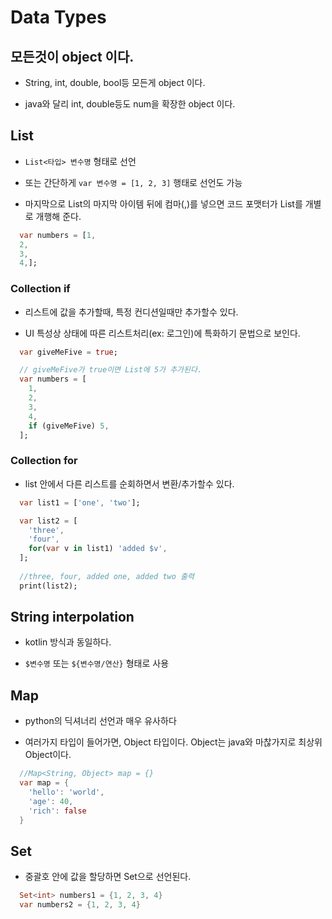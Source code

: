 # Data Types

## 모든것이 object 이다.

* String, int, double, bool등 모든게 object 이다.

* java와 달리 int, double등도 num을 확장한 object 이다.

## List

* `List<타입> 변수명` 형태로 선언

* 또는 간단하게 `var 변수명 = [1, 2, 3]` 행태로 선언도 가능

* 마지막으로 List의 마지막 아이템 뒤에 컴마(,)를 넣으면 코드 포맷터가 List를 개별로 개행해 준다.

```dart
  var numbers = [1, 
  2, 
  3, 
  4,];
```

### Collection if

* 리스트에 값을 추가할때, 특정 컨디션일때만 추가할수 있다.

* UI 특성상 상태에 따른 리스트처리(ex: 로그인)에 특화하기 문법으로 보인다.

```dart
  var giveMeFive = true;

  // giveMeFive가 true이면 List에 5가 추가된다.
  var numbers = [
    1,
    2,
    3,
    4,
    if (giveMeFive) 5,
  ];
```

### Collection for

* list 안에서 다른 리스트를 순회하면서 변환/추가할수 있다.

```dart
  var list1 = ['one', 'two'];

  var list2 = [
    'three',
    'four',
    for(var v in list1) 'added $v',
  ];
  
  //three, four, added one, added two 출력
  print(list2);
```

## String interpolation

* kotlin 방식과 동일하다.

* `$변수명` 또는 `${변수명/연산}` 형태로 사용

## Map

* python의 딕셔너리 선언과 매우 유사하다

* 여러가지 타입이 들어가면, Object 타입이다. Object는 java와 마찮가지로 최상위 Object이다.

```dart
  //Map<String, Object> map = {}
  var map = {
    'hello': 'world',
    'age': 40,
    'rich': false
  }
```

## Set

* 중괄호 안에 값을 할당하면 Set으로 선언된다.

```dart
  Set<int> numbers1 = {1, 2, 3, 4}
  var numbers2 = {1, 2, 3, 4}
```